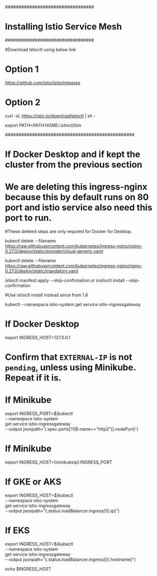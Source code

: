 #################################
# Installing Istio Service Mesh #
#################################

#Download Istioctl using below link

# Option 1

https://github.com/istio/istio/releases

# Option 2

curl -sL https://istio.io/downloadIstioctl | sh -

export PATH=$PATH:$HOME/.istioctl/bin

################################################

# If Docker Desktop and if kept the cluster from the previous section

# We are deleting this ingress-nginx because this by default runs on 80 port and istio service also need this port to run.
#These deleted steps are only required for Docker for Desktop.

kubectl delete --filename https://raw.githubusercontent.com/kubernetes/ingress-nginx/nginx-0.27.0/deploy/static/provider/cloud-generic.yaml

kubectl delete --filename https://raw.githubusercontent.com/kubernetes/ingress-nginx/nginx-0.27.0/deploy/static/mandatory.yaml

istioctl manifest apply --skip-confirmation or instioctl install --skip-confirmation

#Use istioctl install instead since from 1.8

kubectl --namespace istio-system get service istio-ingressgateway

# If Docker Desktop
export INGRESS_HOST=127.0.0.1

# Confirm that `EXTERNAL-IP` is not `pending`, unless using Minikube. Repeat if it is.

# If Minikube
export INGRESS_PORT=$(kubectl \
    --namespace istio-system \
    get service istio-ingressgateway \
    --output jsonpath='{.spec.ports[?(@.name=="http2")].nodePort}')

# If Minikube
export INGRESS_HOST=$(minikube ip):$INGRESS_PORT

# If GKE or AKS
export INGRESS_HOST=$(kubectl \
    --namespace istio-system \
    get service istio-ingressgateway \
    --output jsonpath="{.status.loadBalancer.ingress[0].ip}")

# If EKS
export INGRESS_HOST=$(kubectl \
    --namespace istio-system \
    get service istio-ingressgateway \
    --output jsonpath="{.status.loadBalancer.ingress[0].hostname}")

echo $INGRESS_HOST